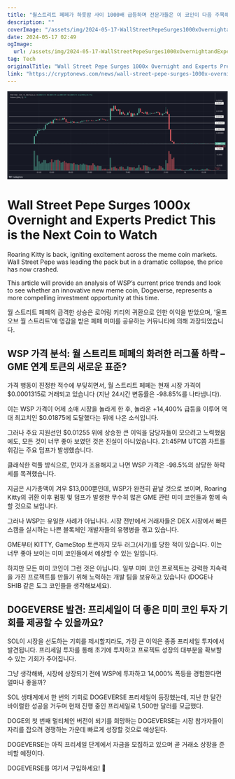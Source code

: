 ```yaml
---
title: "월스트리트 페페가 하룻밤 사이 1000배 급등하며 전문가들은 이 코인이 다음 주목해야 할 대상이라고 예측합니다"
description: ""
coverImage: "/assets/img/2024-05-17-WallStreetPepeSurges1000xOvernightandExpertsPredictThisistheNextCointoWatch_thumbnail.png"
date: 2024-05-17 02:49
ogImage: 
  url: /assets/img/2024-05-17-WallStreetPepeSurges1000xOvernightandExpertsPredictThisistheNextCointoWatch_thumbnail.png
tag: Tech
originalTitle: "Wall Street Pepe Surges 1000x Overnight and Experts Predict This is the Next Coin to Watch"
link: "https://cryptonews.com/news/wall-street-pepe-surges-1000x-overnight-and-experts-predict-this-is-the-next-coin-to-watch.htm"
---
```




![Wall Street Pepe Surges 1000x Overnight and Experts Predict This is the Next Coin to Watch](/assets/img/2024-05-17-WallStreetPepeSurges1000xOvernightandExpertsPredictThisistheNextCointoWatch_thumbnail.png)

# Wall Street Pepe Surges 1000x Overnight and Experts Predict This is the Next Coin to Watch

Roaring Kitty is back, igniting excitement across the meme coin markets. Wall Street Pepe was leading the pack but in a dramatic collapse, the price has now crashed.

This article will provide an analysis of WSP’s current price trends and look to see whether an innovative new meme coin, Dogeverse, represents a more compelling investment opportunity at this time.


<div class="content-ad"></div>

월 스트리트 페페의 급격한 상승은 로어링 키티의 귀환으로 인한 이익을 받았으며, '울프 오브 월 스트리트'에 영감을 받은 페페 미미를 공유하는 커뮤니티에 의해 과장되었습니다.

## WSP 가격 분석: 월 스트리트 페페의 화려한 러그풀 하락 – GME 연계 토큰의 새로운 표준?

가격 행동이 진정한 적수에 부딪히면서, 월 스트리트 페페는 현재 시장 가격이 $0.0001315로 거래되고 있습니다 (지난 24시간 변동률은 -98.85%를 나타냅니다).

이는 WSP 가격이 어제 소매 시장을 놀라게 한 후, 놀라운 +14,400% 급등을 이루어 역대 최고치인 $0.01875에 도달했다는 뒤에 나온 소식입니다.

<div class="content-ad"></div>

그러나 주요 지원선인 $0.01255 위에 상승한 큰 이익을 담당자들이 모으려고 노력했음에도, 모든 것이 너무 좋아 보였던 것은 진실이 아니었습니다. 21:45PM UTC쯤 차트를 휘감는 주요 덤프가 발생했습니다.

클래식한 럭풀 방식으로, 먼지가 조용해지고 나면 WSP 가격은 -98.5%의 상당한 하락세를 목격했습니다.

지금은 시가총액이 겨우 $13,000뿐인데, WSP가 완전히 끝날 것으로 보이며, Roaring Kitty의 귀환 이후 펌핑 및 덤프가 발생한 무수히 많은 GME 관련 미미 코인들과 함께 속할 것으로 보입니다.

그러나 WSP는 유일한 사례가 아닙니다. 시장 전반에서 거래자들은 DEX 시장에서 빠른 스캠을 실시하는 나쁜 블록체인 개발자들의 유행병을 겪고 있습니다.

<div class="content-ad"></div>

GME부터 KITTY, GameStop 토큰까지 모두 러그(사기)를 당한 적이 있습니다. 이는 너무 좋아 보이는 미미 코인들에서 예상할 수 있는 일입니다.

하지만 모든 미미 코인이 그런 것은 아닙니다. 일부 미미 코인 프로젝트는 강력한 지속력을 가진 프로젝트를 만들기 위해 노력하는 개발 팀을 보유하고 있습니다 (DOGE나 SHIB 같은 도그 코인들을 생각해보세요).

## DOGEVERSE 발견: 프리세일이 더 좋은 미미 코인 투자 기회를 제공할 수 있을까요?

SOL이 시장을 선도하는 기회를 제시할지라도, 가장 큰 이익은 종종 프리세일 투자에서 발견됩니다. 프리세일 투자를 통해 초기에 투자하고 프로젝트 성장의 대부분을 확보할 수 있는 기회가 주어집니다.

<div class="content-ad"></div>

그냥 생각해봐, 시장에 상장되기 전에 WSP에 투자하고 14,000% 폭등을 경험한다면 얼마나 좋을까?

SOL 생태계에서 한 번의 기회로 DOGEVERSE 프리세일이 등장했는데, 지난 한 달간 바이럴한 성공을 거두며 현재 진행 중인 프리세일로 1,500만 달러를 모금했다.

DOGE의 첫 번째 멀티체인 버전이 되기를 희망하는 DOGEVERSE는 시장 참가자들이 자리를 잡으려 경쟁하는 가운데 빠르게 성장할 것으로 예상된다.

DOGEVERSE는 아직 프리세일 단계에서 자금을 모집하고 있으며 곧 거래소 상장을 준비할 예정이다.

<div class="content-ad"></div>

DOGEVERSE를 여기서 구입하세요! 🚀